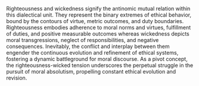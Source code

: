 
Righteousness and wickedness signify the antinomic mutual relation within this dialectical unit. They represent the binary extremes of ethical behavior, bound by the contours of virtue, metric outcomes, and duty boundaries. Righteousness embodies adherence to moral norms and virtues, fulfillment of duties, and positive measurable outcomes whereas wickedness depicts moral transgressions, neglect of responsibilities, and negative consequences. Inevitably, the conflict and interplay between them engender the continuous evolution and refinement of ethical systems, fostering a dynamic battleground for moral discourse. As a pivot concept, the righteousness-wicked tension underscores the perpetual struggle in the pursuit of moral absolutism, propelling constant ethical evolution and revision.